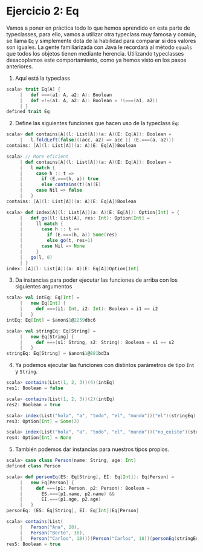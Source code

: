 # Ejercicio 2: Eq

Vamos a poner en práctica todo lo que hemos aprendido en esta parte de typeclasses, para ello, vamos a utilizar otra typeclass muy famosa y común, se llama `Eq` y simplemente dota de la habilidad para comparar si dos valores son iguales. La gente familiarizada con Java le recordará al método `equals` que todos los objetos tienen mediante herencia. Utilizando typeclasses desacoplamos este comportamiento, como ya hemos visto en los pasos anteriores.

1. Aquí está la typeclass

```scala
scala> trait Eq[A] {
     |   def ===(a1: A, a2: A): Boolean
     |   def =!=(a1: A, a2: A): Boolean = !(===(a1, a2))
     | }
defined trait Eq
```

2. Define las siguientes funciones que hacen uso de la typeclass `Eq`:

```scala
scala> def contains[A](l: List[A])(a: A)(E: Eq[A]): Boolean =
     |   l.foldLeft(false)((acc, a2) => acc || (E.===(a, a2)))
contains: [A](l: List[A])(a: A)(E: Eq[A])Boolean

scala> // More eficient
     | def contains[A](l: List[A])(a: A)(E: Eq[A]): Boolean =
     |   l match {
     |     case h :: t =>
     |       if (E.===(h, a)) true
     |       else contains(t)(a)(E)
     |     case Nil => false
     |   }
contains: [A](l: List[A])(a: A)(E: Eq[A])Boolean

scala> def index[A](l: List[A])(a: A)(E: Eq[A]): Option[Int] = {
     |   def go(ll: List[A], res: Int): Option[Int] =
     |     ll match {
     |       case h :: t =>
     |         if (E.===(h, a)) Some(res)
     |         else go(t, res+1)
     |       case Nil => None
     |     }
     |   go(l, 0)
     | }
index: [A](l: List[A])(a: A)(E: Eq[A])Option[Int]
```

3. Da instancias para poder ejecutar las funciones de arriba con los siguientes argumentos

```scala
scala> val intEq: Eq[Int] =
     |   new Eq[Int] {
     |     def ===(i1: Int, i2: Int): Boolean = i1 == i2
     |   }
intEq: Eq[Int] = $anon$1@2259dbc6

scala> val stringEq: Eq[String] =
     |   new Eq[String] {
     |     def ===(s1: String, s2: String): Boolean = s1 == s2
     |   }
stringEq: Eq[String] = $anon$1@881bd3a
```

4. Ya podemos ejecutar las funciones con distintos parámetros de tipo `Int` y `String`.

```scala
scala> contains(List(1, 2, 3))(4)(intEq)
res1: Boolean = false

scala> contains(List(1, 2, 3))(2)(intEq)
res2: Boolean = true

scala> index(List("hola", "a", "todo", "el", "mundo"))("el")(stringEq)
res3: Option[Int] = Some(3)

scala> index(List("hola", "a", "todo", "el", "mundo"))("no_existe")(stringEq)
res4: Option[Int] = None
```

5. También podemos dar instancias para nuestros tipos propios.

```scala
scala> case class Person(name: String, age: Int)
defined class Person

scala> def personEq(ES: Eq[String], EI: Eq[Int]): Eq[Person] =
     |   new Eq[Person] {
     |     def ===(p1: Person, p2: Person): Boolean =
     |       ES.===(p1.name, p2.name) &&
     |       EI.===(p1.age, p2.age)
     |   }
personEq: (ES: Eq[String], EI: Eq[Int])Eq[Person]

scala> contains(List(
     |   Person("Ana", 28),
     |   Person("Berto", 38),
     |   Person("Carlos", 18)))(Person("Carlos", 18))(personEq(stringEq, intEq))
res5: Boolean = true
```
